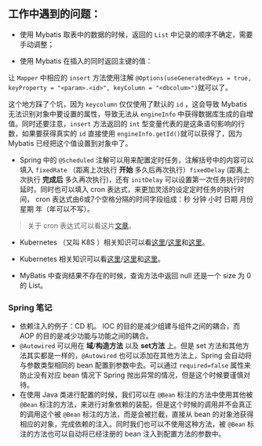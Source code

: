 ## 工作中遇到的问题：

* 使用 Mybatis 取表中的数据的时候，返回的 `List` 中记录的顺序不确定，需要手动调整；

* 使用 Mybatis 在插入的同时返回主键的值：

让 `Mapper` 中相应的 `insert` 方法使用注解 `@Options(useGeneratedKeys = true, keyProperty = "<param>.<id>", keyColumn = "<dbcolum>")`就可以了。

这个地方踩了个坑，因为 `keycolumn` 仅仅使用了默认的 `id` ，这会导致 Mybatis 无法识别对象中要设置的属性，导致无法从 `engineInfo` 中获得数据库生成的自增值。同时还要注意，`insert` 方法返回的 `int` 型变量代表的是这条语句影响的行数，如果要获得真实的 `id` 直接使用 `engineInfo.getId()`就可以获得了，因为 Mybatis 已经把这个值设置到对象中了。

* Spring 中的 `@Scheduled` 注解可以用来配置定时任务，注解括号中的内容可以填入 `fixedRate` （距离上次执行 **开始** 多久后再次执行）`fixedDelay` (距离上次执行 **完成后** 多久再次执行)，还有 `initDelay` 可以设置第一次任务执行时的延时。同时也可以填入 cron 表达式，来更加灵活的设定定时任务的执行时间， cron 表达式由6或7个空格分隔的时间字段组成：秒 分钟 小时 日期 月份 星期 年（年可以不写）。

> 关于 cron 表达式可以看这片[文章](https://blog.csdn.net/jack_bob/article/details/78786740)。

* Kubernetes （又叫 K8S ）相关知识可以看[这里](https://www.kubernetes.org.cn/97.html)/[这里](http://www.dockone.io/article/932)和[这里](https://www.kubernetes.org.cn/tags/cicd)。

* Kubernetes 相关知识可以看[这里](https://www.kubernetes.org.cn/97.html)/[这里](http://www.dockone.io/article/932)和[这里](https://www.kubernetes.org.cn/tags/cicd)。

* MyBatis 中查询结果不存在的时候，查询方法中返回 null 还是一个 size 为 0 的 List。

### Spring 笔记

* 依赖注入的例子：CD 机。 IOC 的目的是减少组建与组件之间的耦合，而 AOP 的目的是减少功能与功能之间的耦合。
* `@Autowired` 可以用在 **域**/**构造方法** 以及 **set方法** 上。但是 set 方法和其他方法其实都是一样的，`@Autowired` 也可以添加在其他方法上，Spring 会自动将与参数类型相同的 bean 配置到参数中去。可以通过 `required=false` 属性来防止没有对应 bean 情况下 Spring 抛出异常的情况，但是这个时候要谨慎对待。
* 在使用 Java 类进行配置的时候，我们可以在 `@Bean` 标注的方法中使用其他被 `@Bean` 标注的方法，来进行对象依赖的装配，但是这个时候的调用并不会真正的调用这个被 `@Bean` 标注的方法，而是会被拦截，直接从 bean 的对象池获得相应的对象，完成依赖的注入。同时我们也可以不使用这种方法，被 `@Bean` 标注的方法也可以自动将已经注册的 bean 注入到配置方法的参数中。
